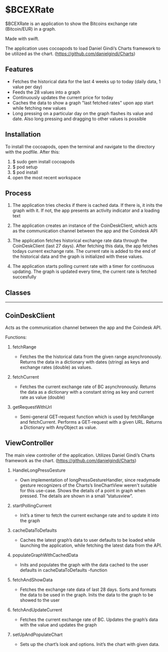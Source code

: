 $BCEXRate
========

$BCEXRate is an application to show the Bitcoins exchange rate (Bitcoin/EUR) in a graph.

Made with swift.

The application uses cocoapods to load Daniel Gindi’s Charts framework to be utilized as the chart.
(https://github.com/danielgindi/Charts)


Features
--------

- Fetches the historical data for the last 4 weeks up to today (daily data, 1 value per day)
- Feeds the 28 values into a graph
- Continuously updates the current price for today
- Caches the data to show a graph "last fetched rates" upon app start while fetching new values
- Long pressing on a particular day on the graph flashes its value and date. Also long pressing and dragging to other values is possible

Installation
------------

To install the cocoapods, open the terminal and navigate to the directory with the podfile. After this:

1. $ sudo gem install cocoapods
2. $ pod setup
3. $ pod install
4. open the most recent workspace

Process
-------

1. The application tries checks if there is cached data. If there is, it inits the graph with it. If not, the app presents an activity indicator and a loading text

2. The application creates an instance of the CoinDeskClient, which acts as the communication channel between the app and the Coindesk API

2. The application fetches historical exchange rate data through the CoinDeskClient (last 27 days). After fetching this data, the app fetches todays current exchange rate. The current rate is added to the end of the historical data and the graph is initialized with these values. 

3. The application starts polling current rate with a timer for continuous updating. The graph is updated every time, the current rate is fetched succesfully

Classes
-------
-------

CoinDeskClient
--------------
 
Acts as the communication channel between the app and the Coindesk API.

Functions:

1. fetchRange
	- Fetches the the historical data from the given range asynchronously. Returns the data in a  dictionary with dates (string) as keys and exchange rates (double) as values.

2. fetchCurrent
	- Fetches the current exchange rate of BC asynchronously. Returns the data as a dictionary with a constant string as key and current rate as value (double)

3. getRequestWithUrl
	- Semi-general GET-request function which is used by fetchRange and fetchCurrent. Performs a GET-request with a given URL. Returns a Dictionary with AnyObject as value.


ViewController
--------------

The main view controller of the application. Utilizes Daniel Gindi’s Charts framework as the chart.
(https://github.com/danielgindi/Charts)

1. HandleLongPressGesture
	- Own implementation of longPressGestureHandler, since readymade gesture recognizers of the Charts’s lineChartView weren't suitable for this use-case. Shows the details of a point in graph when pressed. The details are shown in a small ”statusview”.

2. startPollingCurrent
	- Init’s a timer to fetch the current exchange rate and to update it into the graph

3. cacheDataToDefaults
	- Caches the latest graph’s data to user defaults to be loaded while launching the application, while fetching the latest data from the API.

4. populateGraphWithCachedData
	- Inits and populates the graph with the data cached to the user defaults in cacheDataToDefaults -function

5. fetchAndShowData
	- Fetches the exchange rate data of last 28 days. Sorts and formats the data to be used in the graph. Inits the data to the graph to be showed to the user

6. fetchAndUpdateCurrent
	- Fetches the current exchange rate of BC. Updates the graph’s data with the value and updates the graph

7. setUpAndPopulateChart
	- Sets up the chart’s look and options. Init’s the chart with given data.
